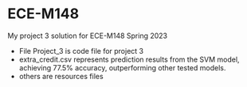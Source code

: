 # ECE-M148
My project 3 solution for ECE-M148 Spring 2023

* File Project_3 is code file for project 3
* extra_credit.csv represents prediction results from the SVM model, achieving 77.5% accuracy, outperforming other tested models.
* others are resources files
